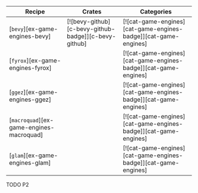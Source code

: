 | Recipe | Crates | Categories |
|---|---|---|
| [`bevy`][ex-game-engines-bevy] | [![bevy-github][c-bevy-github-badge]][c-bevy-github] | [![cat-game-engines][cat-game-engines-badge]][cat-game-engines] |
| [`fyrox`][ex-game-engines-fyrox] |  | [![cat-game-engines][cat-game-engines-badge]][cat-game-engines] |
| [`ggez`][ex-game-engines-ggez] |  | [![cat-game-engines][cat-game-engines-badge]][cat-game-engines] |
| [`macroquad`][ex-game-engines-macroquad] |  | [![cat-game-engines][cat-game-engines-badge]][cat-game-engines] |
| [`glam`][ex-game-engines-glam] |  | [![cat-game-engines][cat-game-engines-badge]][cat-game-engines] |

<div class="hidden">
TODO P2
</div>
